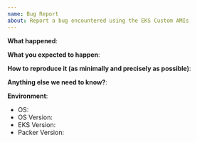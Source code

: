 ```yaml
---
name: Bug Report
about: Report a bug encountered using the EKS Custom AMIs
---
```


<!-- Please use this template while reporting a bug and provide as much info as possible. Please also search for existing open and closed issues that may answer your question. Thanks!-->

**What happened**:

**What you expected to happen**:

**How to reproduce it (as minimally and precisely as possible)**:

**Anything else we need to know?**:

**Environment**:

- OS:
- OS Version:
- EKS Version:
- Packer Version:

<!-- If this is a security issue, please do not discuss on GitHub. Please report any suspected or confirmed security issues to AWS Security https://aws.amazon.com/security/vulnerability-reporting/ -->
